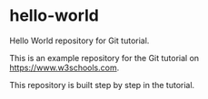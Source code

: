 # hello-world
Hello World repository for Git tutorial.

This is an example repository for the Git tutorial on https://www.w3schools.com.

This repository is built step by step in the tutorial. 
